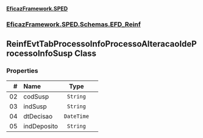 #### [EficazFramework.SPED](EficazFrameworkSPED.md 'EficazFramework SPED')
### [EficazFramework.SPED.Schemas.EFD_Reinf](EficazFramework.SPED.Schemas.EFD_Reinf.md 'EficazFramework.SPED.Schemas.EFD_Reinf')

## ReinfEvtTabProcessoInfoProcessoAlteracaoIdeProcessoInfoSusp Class
### Properties

| # | Name | Type | |
| ---: | :--- | :---: | :--- |
| 02 | codSusp | `String` |  |
| 03 | indSusp | `String` |  |
| 04 | dtDecisao | `DateTime` |  |
| 05 | indDeposito | `String` |  |
